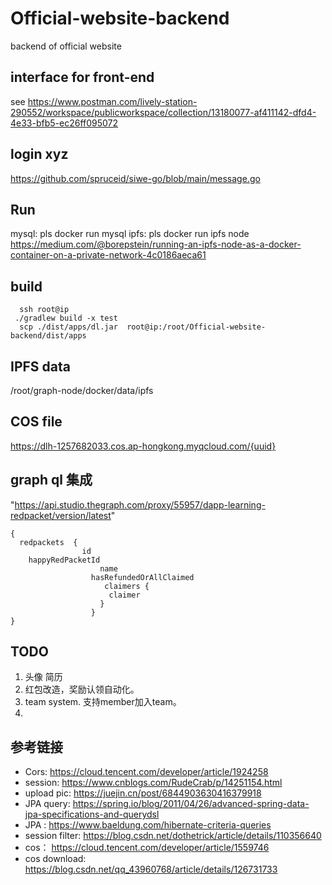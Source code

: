 # Official-website-backend
backend  of official website

## interface for front-end
see  https://www.postman.com/lively-station-290552/workspace/publicworkspace/collection/13180077-af411142-dfd4-4e33-bfb5-ec26ff095072 

## login xyz
https://github.com/spruceid/siwe-go/blob/main/message.go


## Run
 mysql: pls docker run mysql 
 ipfs:  pls docker run ipfs node 
 https://medium.com/@borepstein/running-an-ipfs-node-as-a-docker-container-on-a-private-network-4c0186aeca61

## build
```
  ssh root@ip
 ./gradlew build -x test
  scp ./dist/apps/dl.jar  root@ip:/root/Official-website-backend/dist/apps

```

## IPFS data
/root/graph-node/docker/data/ipfs

## COS file 
https://dlh-1257682033.cos.ap-hongkong.myqcloud.com/{uuid}

## graph ql 集成
"https://api.studio.thegraph.com/proxy/55957/dapp-learning-redpacket/version/latest"

```agsl
{
  redpackets  {
                id   
    happyRedPacketId
    				name
                  hasRefundedOrAllClaimed  
                     claimers {
                      claimer
                    } 
                  }
}
```

## TODO
1. 头像 简历
2. 红包改造，奖励认领自动化。
3. team system. 支持member加入team。 
4.

## 参考链接
- Cors: https://cloud.tencent.com/developer/article/1924258
- session: https://www.cnblogs.com/RudeCrab/p/14251154.html
- upload pic: https://juejin.cn/post/6844903630416379918  
- JPA query: https://spring.io/blog/2011/04/26/advanced-spring-data-jpa-specifications-and-querydsl
-  JPA :  https://www.baeldung.com/hibernate-criteria-queries
- session filter:  https://blog.csdn.net/dothetrick/article/details/110356640
- cos： https://cloud.tencent.com/developer/article/1559746
- cos download: https://blog.csdn.net/qq_43960768/article/details/126731733 